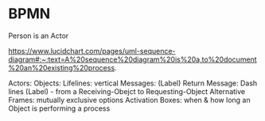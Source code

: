 # BPMN

Person is an Actor

https://www.lucidchart.com/pages/uml-sequence-diagram#:~:text=A%20sequence%20diagram%20is%20a,to%20document%20an%20existing%20process.

Actors: 
Objects: 
Lifelines: vertical
Messages: (Label)
Return Message: Dash lines (Label) - from a Receiving-Obejct to Requesting-Object
Alternative Frames: mutually exclusive options
Activation Boxes: when & how long an Object is performing a process